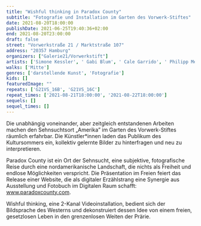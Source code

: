 ```yaml
---
title: "Wishful thinking in Paradox County"
subtitle: "Fotografie und Installation im Garten des Vorwerk-Stiftes"
date: 2021-08-20T18:00:00
publishDate: 2021-06-25T19:40:36+02:00
end: 2021-08-20T23:00:00
draft: false
street: "Vorwerkstraße 21 / Marktstraße 107"
address: "20357 Hamburg"
organizers: ["Galerie21/Vorwerkstift"]
artists: ['Simone Kessler', ' Gabi Blum', ' Cale Garrido', ' Philipp Meuser', ' Kolja Warnecke']
walks: ['Mitte']
genres: ['darstellende Kunst', 'Fotografie']
kids: []
featuredImage: ""
repeats: ['G21VS_16B', 'G21VS_16C']
repeat_times: ['2021-08-21T18:00:00', '2021-08-22T18:00:00']
sequels: []
sequel_times: []
---
```


Die unabhängig voneinander, aber zeitgleich entstandenen Arbeiten machen den Sehnsuchtsort „Amerika” im Garten des Vorwerk-Stiftes räumlich erfahrbar. Die Künstler\*innen laden das Publikum des Kultursommers ein, kollektiv gelernte Bilder zu hinterfragen und neu zu interpretieren.

Paradox County ist ein Ort der Sehnsucht, eine subjektive, fotografische Reise durch eine nordamerikanische Landschaft, die nichts als Freiheit und endlose Möglichkeiten verspricht. Die Präsentation im Freien feiert das Release einer Website, die als digitaler Erzählstrang eine Synergie aus Ausstellung und Fotobuch im Digitalen Raum schafft: www.paradoxcounty.com.

Wishful thinking, eine 2-Kanal Videoinstallation, bedient sich der Bildsprache des Westerns und dekonstruiert dessen Idee von einem freien, gesetzlosen Leben in den grenzenlosen Weiten der Prärie.